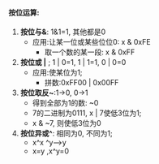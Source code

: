 #### 按位运算:

1. **按位与&**: 1&1=1, 其他都是0
   - 应用:让某一位或某些位位0: x & 0xFE
     - 取一个数的某一段: x & 0xFF
2. **按位或 |** ;     1 | 0=1, 1 | 1=1, 0 | 0=0
   - 应用:使某位为1;
     - 拼数:0xFF00 | 0x00FF
3. **按位取反~**:1->0, 0->1
   - 得到全部为1的数: ~0
   - 7的二进制为0111, x | 7使低3位为1;
   - x & ~7, 则使低3位为0                                  
4. **按位异或^**: 相同为0, 不同为1;
   - x^x ^y-->y
   - x=y ,x^y=0